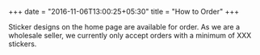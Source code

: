 +++
date = "2016-11-06T13:00:25+05:30"
title = "How to Order"
+++

Sticker designs on the home page are available for order. As we are a wholesale seller, we currently only accept orders with a minimum of XXX stickers. 

